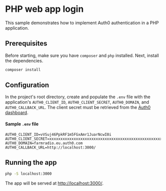 # PHP web app login 

This sample demonstrates how to implement Auth0 authentication in a PHP application.

## Prerequisites

Before starting, make sure you have `composer` and `php` installed. Next, install the dependencies.

```bash
composer install
```
## Configuration

In the project's root directory, create and populate the `.env` file with the application's `AUTH0_CLIENT_ID`, `AUTH0_CLIENT_SECRET`, `AUTH0_DOMAIN`, and `AUTH0_CALLBACK_URL`. The client secret must be retrieved from the [Auth0 dashboard](https://manage.auth0.com/#/clients/vVSuj46PpkRF1m5FGxAmr1JuarNcwI0i/settings). 

#### Sample `.env` file

```
AUTH0_CLIENT_ID=vVSuj46PpkRF1m5FGxAmr1JuarNcwI0i 
AUTH0_CLIENT_SECRET=xxxxxxxxxxxxxxxxxxxxxxxxxxxxxxxxxxxxxxxxxxxxxxxxxxxxxxxxxxxxxxxx
AUTH0_DOMAIN=farmradio.eu.auth0.com
AUTH0_CALLBACK_URL=http://localhost:3000/
```

## Running the app

```bash
php -S localhost:3000
```

The app will be served at [http://localhost:3000/](http://localhost:3000/).
